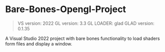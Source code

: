 # Bare-Bones-Opengl-Project
> VS version: 2022
> GL version: 3.3
> GL LOADER: glad
> GLAD version: 0.1.35

A Visual Studio 2022 project with bare bones functionality to load shaders form files and display a window.
